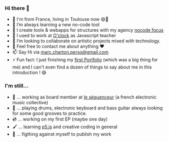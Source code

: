 ### Hi there 👋

- 🥖 I'm from France, living in Toulouse now 😄🦆
- 🌱 I’m always learning a new no-code tool
- 🧰 I create tools & webapps for structures with my agency [nocode focus](https://nocode-focus.com/)
- 🔭 I used to work at [O'clock](https://oclock.io/) as Javascript teacher
- 👯 I’m looking to collaborate on artistic projects mixed with technology.  
- 💬 Feel free to contact me about anything ❤️
- 📫 Say Hi via marc.charton.perso@gmail.com
- ⚡ Fun fact: I just finishing my [first Portfolio](https://marc-charton.carrd.co/) (which was a big thing for me) and I can't even find a dozen of things to say about me in this introduction  ! 😅

### I'm still...

- 🎵 ... working as board member at [le séquenceur](https://www.lesequenceur.fr/) (a french electronic music collective)
- 🥁 ... playing drums, electronic keyboard and bass guitar always looking for some good grooves to practice.
- 💿 ... working on my first EP (maybe one day)
- 🖌️ ... learning [p5.js](https://p5js.org/) and creative coding in general
- 💪 ... figthing against myself to publish my work
